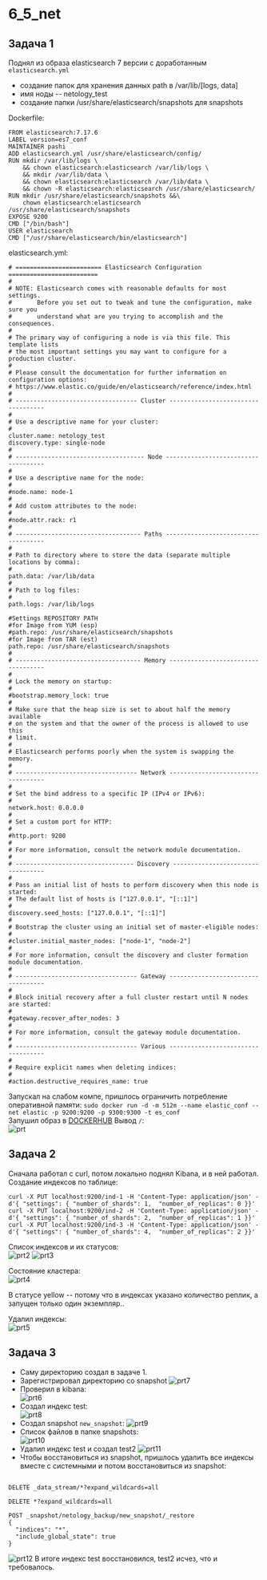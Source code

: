 # 6_5_net
## Задача 1
Поднял из образа elasticsearch 7 версии с доработанным `elasticsearch.yml`  
+ создание папок для хранения данных path в /var/lib/[logs, data]
+ имя ноды  -- netology_test
+ создание папки /usr/share/elasticsearch/snapshots для snapshots

Dockerfile:
```
FROM elasticsearch:7.17.6
LABEL version=es7_conf
MAINTAINER pashi
ADD elasticsearch.yml /usr/share/elasticsearch/config/
RUN mkdir /var/lib/logs \
    && chown elasticsearch:elasticsearch /var/lib/logs \
    && mkdir /var/lib/data \
    && chown elasticsearch:elasticsearch /var/lib/data \
    && chown -R elasticsearch:elasticsearch /usr/share/elasticsearch/
RUN mkdir /usr/share/elasticsearch/snapshots &&\
    chown elasticsearch:elasticsearch /usr/share/elasticsearch/snapshots
EXPOSE 9200
CMD ["/bin/bash"]
USER elasticsearch
CMD ["/usr/share/elasticsearch/bin/elasticsearch"]
```

elasticsearch.yml:
```
# ======================== Elasticsearch Configuration =========================
#
# NOTE: Elasticsearch comes with reasonable defaults for most settings.
#       Before you set out to tweak and tune the configuration, make sure you
#       understand what are you trying to accomplish and the consequences.
#
# The primary way of configuring a node is via this file. This template lists
# the most important settings you may want to configure for a production cluster.
#
# Please consult the documentation for further information on configuration options:
# https://www.elastic.co/guide/en/elasticsearch/reference/index.html
#
# ---------------------------------- Cluster -----------------------------------
#
# Use a descriptive name for your cluster:
#
cluster.name: netology_test
discovery.type: single-node
#
# ------------------------------------ Node ------------------------------------
#
# Use a descriptive name for the node:
#
#node.name: node-1
#
# Add custom attributes to the node:
#
#node.attr.rack: r1
#
# ----------------------------------- Paths ------------------------------------
#
# Path to directory where to store the data (separate multiple locations by comma):
#
path.data: /var/lib/data
#
# Path to log files:
#
path.logs: /var/lib/logs

#Settings REPOSITORY PATH
#for Image from YUM (esp)
#path.repo: /usr/share/elasticsearch/snapshots
#for Image from TAR (est)
path.repo: /usr/share/elasticsearch/snapshots
#
# ----------------------------------- Memory -----------------------------------
#
# Lock the memory on startup:
#
#bootstrap.memory_lock: true
#
# Make sure that the heap size is set to about half the memory available
# on the system and that the owner of the process is allowed to use this
# limit.
#
# Elasticsearch performs poorly when the system is swapping the memory.
#
# ---------------------------------- Network -----------------------------------
#
# Set the bind address to a specific IP (IPv4 or IPv6):
#
network.host: 0.0.0.0
#
# Set a custom port for HTTP:
#
#http.port: 9200
#
# For more information, consult the network module documentation.
#
# --------------------------------- Discovery ----------------------------------
#
# Pass an initial list of hosts to perform discovery when this node is started:
# The default list of hosts is ["127.0.0.1", "[::1]"]
#
discovery.seed_hosts: ["127.0.0.1", "[::1]"]
#
# Bootstrap the cluster using an initial set of master-eligible nodes:
#
#cluster.initial_master_nodes: ["node-1", "node-2"]
#
# For more information, consult the discovery and cluster formation module documentation.
#
# ---------------------------------- Gateway -----------------------------------
#
# Block initial recovery after a full cluster restart until N nodes are started:
#
#gateway.recover_after_nodes: 3
#
# For more information, consult the gateway module documentation.
#
# ---------------------------------- Various -----------------------------------
#
# Require explicit names when deleting indices:
#
#action.destructive_requires_name: true
```

Запускал на слабом компе, пришлось ограничить потребление оперативной памяти: `sudo docker run -d -m 512m --name elastic_conf --net elastic -p 9200:9200 -p 9300:9300 -t es_conf`  
Запушил образ в [DOCKERHUB](https://hub.docker.com/repository/docker/pashicop/elastic_search/general)
Вывод `/`:  
![prt](https://user-images.githubusercontent.com/97126500/187303254-5c88ef06-a9e6-4846-bf53-fe927c9626be.png)

## Задача 2
Сначала работал с curl, потом локально поднял Kibana, и в ней работал.  
Создание индексов по таблице:
```
curl -X PUT localhost:9200/ind-1 -H 'Content-Type: application/json' -d'{ "settings": { "number_of_shards": 1,  "number_of_replicas": 0 }}'
curl -X PUT localhost:9200/ind-2 -H 'Content-Type: application/json' -d'{ "settings": { "number_of_shards": 2,  "number_of_replicas": 1 }}'
curl -X PUT localhost:9200/ind-3 -H 'Content-Type: application/json' -d'{ "settings": { "number_of_shards": 4,  "number_of_replicas": 2 }}'  
```
Список индексов и их статусов:  
![prt2](https://user-images.githubusercontent.com/97126500/187305011-d3592d77-2b6c-47c0-b5ea-c404d629815a.png)
![prt3](https://user-images.githubusercontent.com/97126500/187305364-cae46def-4b65-45a8-947f-9f2a53143eac.png)

Состояние кластера:  
![prt4](https://user-images.githubusercontent.com/97126500/187305686-c68974cb-c8f3-4d7a-b7e0-4d655509123c.png)

В статусе yellow -- потому что в индексах указано количество реплик, а запущен только один экземпляр..  

Удалил индексы:  
![prt5](https://user-images.githubusercontent.com/97126500/187306165-c4b5055f-726e-4fef-9213-b03ec6c7dbf1.png)

## Задача 3

+ Саму директорию создал в задаче 1.
+ Зарегистрировал директорию со snapshot
![prt7](https://user-images.githubusercontent.com/97126500/187308114-567613df-a96f-4ef2-b879-7aa53565f9e2.png)
+ Проверил в kibana:  
![prt6](https://user-images.githubusercontent.com/97126500/187308162-6b0588fe-c522-488e-92b6-a0f40c17edcc.png)
+ Создал индекс test:  
![prt8](https://user-images.githubusercontent.com/97126500/187308662-85ad2a43-d143-48bc-91e4-8846dc9a5ec9.png)
+ Создал snapshot `new_snapshot`:
![prt9](https://user-images.githubusercontent.com/97126500/187309384-9d2d77ce-ee82-4c4a-a43a-61aff018e38b.png)
+ Список файлов в папке snapshots:  
![prt10](https://user-images.githubusercontent.com/97126500/187309809-755f8eec-849c-48b3-8cdf-66d507bca501.png)
+ Удалил индекс test и создал test2
![prt11](https://user-images.githubusercontent.com/97126500/187310927-e8cbc371-9df8-4df9-a390-a48f70d6354d.png)
+ Чтобы восстановиться из snapshot, пришлось удалить все индексы вместе с системными и потом восстановиться из snapshot:  
```

DELETE _data_stream/*?expand_wildcards=all

DELETE *?expand_wildcards=all

POST _snapshot/netology_backup/new_snapshot/_restore
{
  "indices": "*",
  "include_global_state": true
}
```
![prt12](https://user-images.githubusercontent.com/97126500/187316020-b9505d03-06d2-4580-89cc-a0230486e2bb.png)
В итоге индекс test восстановился, test2 исчез, что и требовалось.
